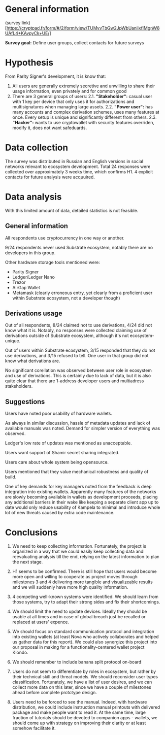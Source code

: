 # General information

(survey link)[https://cryptpad.fr/form/#/2/form/view/TUMvvTbGw2JpWbUanilxfIMgnW8UAfL4+KAvpyCk+UE/]

**Survey goal:** Define user groups, collect contacts for future surveys

# Hypothesis

From Parity Signer's development, it is know that:

1. All users are generally extremely secretive and unwilling to share their usage information, even privately and for common good
2. There are 3 general groups of users:
2.1. **"Stakeholder":** casual user with 1 key per device that only uses it for authorizations and multisignatures when managing large assets.
2.2. **"Power user":** has many accounts and complex derivation schemes, uses many features at once. Every setup is unique and significantly different from others.
2.3. **"Hacker":** wants to use cryptowallet with security features overriden, modify it, does not want safeduards.

# Data collection

The survey was distributed in Russian and English versions in social networks relevant to ecosystem development. Total 24 responses were collected over approximately 3 weeks time, which confirms H1. 4 explicit contacts for future analysis were acquuired.

# Data analysis

With this limited amount of data, detailed statistics is not feasible.

## General information

All respondents use cryptocurrency in one way or another.

9/24 respondents never used Substrate ecosystem, notably there are no developers in this group.

Other hardware storage tools mentioned were:

- Parity Signer
- Ledger/Ledger Nano
- Trezor
- AirGap Wallet
- Metamask (clearly erroneous entry, yet clearly from a proficient user within Substrate ecosystem, not a developer though)

## Derivations usage

Out of all respondents, 8/24 claimed not to use derivations, 4/24 did not know what it is. Notably, no responses were collected claiming use of derivations outside of Substrate ecosystem, although it's not ecosystem-unique.

Out of users within Substrate ecosystem, 3/15 responded that they do not use derivations, and 3/15 refused to tell. One user in that group did not know what derivations are.

No significant corellation was observed between user role in ecosystem and use of derivations. This is certainly due to lack of data, but it is also quite clear that there are 1-address developer users and multiadress stakeholders.

## Suggestions

Users have noted poor usability of hardware wallets.

As always in similar discussion, hassle of metadata updates and lack of available manuals was noted. Demand for simpler version of everything was observed.

Ledger's low rate of updates was mentioned as unacceptable.

Users want support of Shamir secret sharing integrated.

Users care about whole system being opensource.

Users mentioned that they value mechanical robustness and quality of build.

One of key demands for key managers noted from the feedback is deep integration into existing wallets. Apparently many features of the networks are slowly becoming available in wallets as development proceeds, placing any additional barriers in their wake like keeping a separate client app up to date would only reduce usability of Kampela to minimal and introduce whole lot of new threats caused by extra code maintenance.

# Conclusions

1. We need to keep collecting information. Fortunately, the project is organized in a way that we could easily keep collecting data and reevaluating analysis till the end, relying on the latest information to plan the next stage.

2. H1 seems to be confirmed. There is still hope that users would become more open and willing to cooperate as project moves through milestones 3 and 4 delivering more tangible and visualizeable results and we will suddenly have more high quality information.

3. 4 competing well-known systems were identified. We should learn from those systems, try to adapt their strong sides and fix their shortcomings.

4. We should limit the need to update devices. Ideally they should be usable at all times and in case of global breach just be recalled or replaced at users' expence.

5. We should focus on standard communication protocol and integration into existing wallets (at least Nova who actively collaborates and helped us gather data for this report). We could also synergize this project into our proposal in making for a functionality-centered wallet project Kiondo.

6. We should remember to include banana split protocol on-board

7. Users do not seem to differentiate by roles in ecosystem, but rather by their technical skill and threat models. We should reconsider user types classification. Fortunately, we have a list of user desires, and we can collect more data on this later, since we have a couple of milestones ahead before complete prototype design.

8. Users need to be forced to see the manual. Indeed, with hardware distribution, we could include instruction manual printouts with delivered package and make people want to read it. At the same time, large fraction of tutorials should be devoted to companion apps - wallets, we should come up with strategy on improving their clarity or at least somehow facilitate it.
